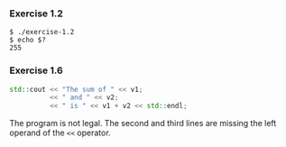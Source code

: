 ### Exercise 1.2

```shell
$ ./exercise-1.2
$ echo $?
255
```

### Exercise 1.6

```c++
std::cout << "The sum of " << v1;
          << " and " << v2;
          << " is " << v1 + v2 << std::endl;
```

The program is not legal. The second and third lines are missing the left operand of the `<<` operator.
